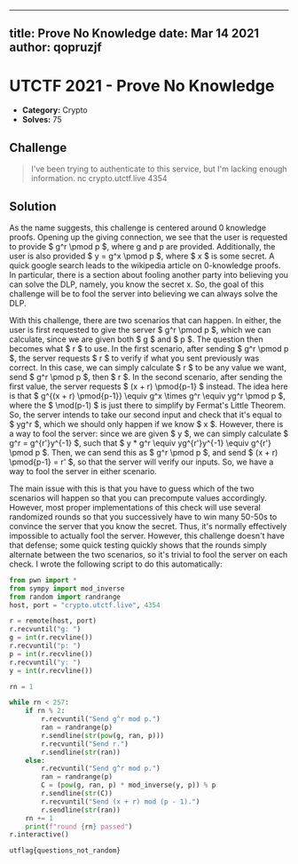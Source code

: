 ----
title: Prove No Knowledge
date: Mar 14 2021
author: qopruzjf
----
# UTCTF 2021 - Prove No Knowledge

* **Category:** Crypto
* **Solves:** 75

## Challenge

> I've been trying to authenticate to this service, but I'm lacking enough information.
> nc crypto.utctf.live 4354

## Solution

As the name suggests, this challenge is centered around 0 knowledge proofs. Opening up the giving connection, we see that the user is requested to provide $ g^r \pmod p $, where g and p are provided. Additionally, the user is also provided $ y = g^x \pmod p $, where $ x $ is some secret. A quick google search leads to the wikipedia article on 0-knowledge proofs. In particular, there is a section about fooling another party into believing you can solve the DLP, namely, you know the secret x. So, the goal of this challenge will be to fool the server into believing we can always solve the DLP.

With this challenge, there are two scenarios that can happen. In either, the user is first requested to give the server $ g^r \pmod p $, which we can calculate, since we are given both $ g $ and $ p $. The question then becomes what $ r $ to use. In the first scenario, after sending $ g^r \pmod p $, the server requests $ r $ to verify if what you sent previously was correct. In this case, we can simply calculate $ r $ to be any value we want, send $ g^r \pmod p $, then $ r $. In the second scenario, after sending the first value, the server requests $ (x + r) \pmod{p-1} $ instead. The idea here is that $ g^{(x + r) \pmod{p-1}} \equiv g^x \times g^r \equiv yg^r \pmod p $, where the $ \mod(p-1) $ is just there to simplify by Fermat's Little Theorem. So, the server intends to take our second input and check that it's equal to $ yg^r $, which we should only happen if we know $ x $. However, there is a way to fool the server: since we are given $ y $, we can simply calculate $ g^r = g^{r'}y^{-1} $, such that $ y * g^r \equiv yg^{r'}y^{-1} \equiv g^{r'} \pmod p $. Then, we can send this as $ g^r \pmod p $, and send $ (x + r) \pmod{p-1} = r' $, so that the server will verify our inputs. So, we have a way to fool the server in either scenario.

The main issue with this is that you have to guess which of the two scenarios will happen so that you can precompute values accordingly. However, most proper implementations of this check will use several randomized rounds so that you successively have to win many 50-50s to convince the server that you know the secret. Thus, it's normally effectively impossible to actually fool the server. However, this challenge doesn't have that defense; some quick testing quickly shows that the rounds simply alternate between the two scenarios, so it's trivial to fool the server on each check. I wrote the following script to do this automatically:

```python
from pwn import *
from sympy import mod_inverse
from random import randrange
host, port = "crypto.utctf.live", 4354

r = remote(host, port)
r.recvuntil("g: ")
g = int(r.recvline())
r.recvuntil("p: ")
p = int(r.recvline())
r.recvuntil("y: ")
y = int(r.recvline())

rn = 1

while rn < 257:
	if rn % 2:
		r.recvuntil("Send g^r mod p.")
		ran = randrange(p)
		r.sendline(str(pow(g, ran, p)))
		r.recvuntil("Send r.")
		r.sendline(str(ran))
	else:
		r.recvuntil("Send g^r mod p.")
		ran = randrange(p)
		C = (pow(g, ran, p) * mod_inverse(y, p)) % p
		r.sendline(str(C))
		r.recvuntil("Send (x + r) mod (p - 1).")
		r.sendline(str(ran))
	rn += 1
	print(f"round {rn} passed")
r.interactive()
```

`utflag{questions_not_random}`